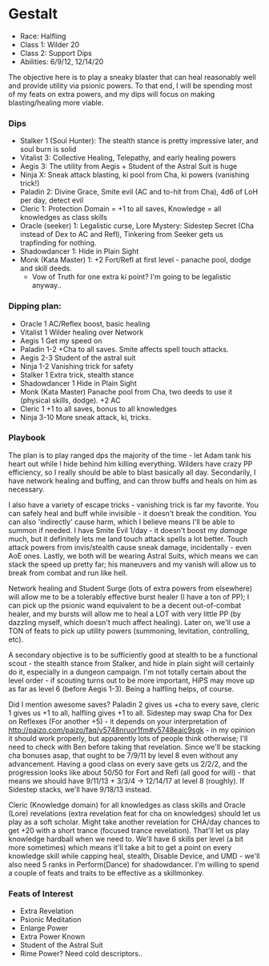 # Gestalt

* Race: Halfling
* Class 1: Wilder 20
* Class 2: Support Dips
* Abilities: 6/9/12, 12/14/20

The objective here is to play a sneaky blaster that can heal reasonably well
and provide utility via psionic powers. To that end, I will be spending most
of my feats on extra powers, and my dips will focus on making blasting/healing
more viable.

### Dips

* Stalker 1 (Soul Hunter): The stealth stance is pretty impressive later, and soul burn is solid
* Vitalist 3: Collective Healing, Telepathy, and early healing powers
* Aegis 3: The utility from Aegis + Student of the Astral Suit is huge
* Ninja X: Sneak attack blasting, ki pool from Cha, ki powers (vanishing trick!)
* Paladin 2: Divine Grace, Smite evil (AC and to-hit from Cha), 4d6 of LoH per day, detect evil
* Cleric 1: Protection Domain = +1 to all saves, Knowledge = all knowledges as class skills
* Oracle (seeker) 1: Legalistic curse, Lore Mystery: Sidestep Secret (Cha instead of Dex to AC
  and Refl), Tinkering from Seeker gets us trapfinding for nothing.
* Shadowdancer 1: Hide in Plain Sight
* Monk (Kata Master) 1: +2 Fort/Refl at first level - panache pool, dodge and skill deeds.
  - Vow of Truth for one extra ki point? I'm going to be legalistic anyway..

### Dipping plan:

* Oracle 1            AC/Reflex boost, basic healing
* Vitalist 1          Wilder healing over Network
* Aegis 1             Get my speed on
* Paladin 1-2         +Cha to all saves. Smite affects spell touch attacks.
* Aegis 2-3           Student of the astral suit
* Ninja 1-2           Vanishing trick for safety
* Stalker 1           Extra trick, stealth stance
* Shadowdancer 1      Hide in Plain Sight
* Monk (Kata Master)  Panache pool from Cha, two deeds to use it (physical skills, dodge). +2 AC
* Cleric 1            +1 to all saves, bonus to all knowledges
* Ninja 3-10          More sneak attack, ki, tricks.

### Playbook

The plan is to play ranged dps the majority of the time - let Adam tank his heart out
while I hide behind him killing everything. Wilders have crazy PP efficiency, so I really
should be able to blast basically all day. Secondarily, I have network healing and buffing,
and can throw buffs and heals on him as necessary.

I also have a variety of escape tricks - vanishing trick is far my favorite. You can safely heal
and buff while invisible - it doesn't break the condition. You can also 'indirectly' cause harm,
which I believe means I'll be able to summon if needed. I have Smite Evil 1/day - it doesn't boost
my *damage* much, but it definitely lets me land touch attack spells a lot better. Touch attack
powers from invis/stealth cause sneak damage, incidentally - even AoE ones. Lastly, we both will
be wearing Astral Suits, which means we can stack the speed up pretty far; his maneuvers and my
vanish will allow us to break from combat and run like hell.

Network healing and Student Surge (lots of extra powers from elsewhere) will allow me to be a
tolerably effective burst healer (I have a ton of PP); I can pick up the psionic wand equivalent
to be a decent out-of-combat healer, and my bursts will allow me to heal a LOT with very little
PP (by dazzling myself, which doesn't much affect healing). Later on, we'll use a TON of feats to
pick up utility powers (summoning, levitation, controlling, etc). 

A secondary objective is to be sufficiently good at stealth to be a functional scout - the stealth
stance from Stalker, and hide in plain sight will certainly do it, especially in a dungeon campaign.
I'm not totally certain about the level order - if scouting turns out to be more important, HiPS may
move up as far as level 6 (before Aegis 1-3). Being a halfling helps, of course.

Did I mention awesome saves? Paladin 2 gives us +cha to every save, cleric 1 gives us +1 to all,
halfling gives +1 to all. Sidestep may swap Cha for Dex on Reflexes (For another +5) - it depends
on your interpretation of http://paizo.com/paizo/faq/v5748nruor1fm#v5748eaic9sgk - in my opinion
it should work properly, but apparently lots of people think otherwise; I'll need to check with
Ben before taking that revelation. Since we'll be stacking cha bonuses asap, that ought to be
7/9/11 by level 8 even without any advancement. Having a good class on every save gets us 2/2/2,
and the progression looks like about 50/50 for Fort and Refl (all good for will) - that means we
should have 9/11/13 + 3/3/4 -> 12/14/17 at level 8 (roughly). If Sidestep stacks, we'll have
9/18/13 instead.

Cleric (Knowledge domain) for all knowledges as class skills and Oracle (Lore) revelations (extra
revelation feat for cha on knowledges) should let us play as a soft scholar. Might take another
revelation for CHA/day chances to get +20 with a short trance (focused trance revelation). That'll
let us play knowledge hardball when we need to. We'll have 6 skills per level (a bit more sometimes)
which means it'll take a bit to get a point on every knowledge skill while capping heal, stealth,
Disable Device, and UMD - we'll also need 5 ranks in Perform(Dance) for shadowdancer. I'm willing
to spend a couple of feats and traits to be effective as a skillmonkey.

### Feats of Interest
* Extra Revelation
* Psionic Meditation
* Enlarge Power 
* Extra Power Known
* Student of the Astral Suit
* Rime Power? Need cold descriptors..

